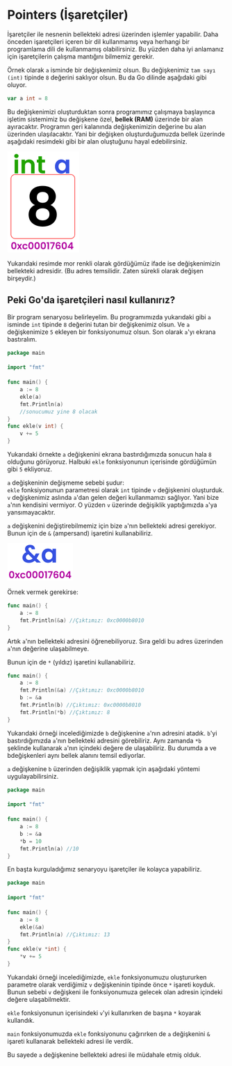 # Pointers \(İşaretçiler\)

İşaretçiler ile nesnenin bellekteki adresi üzerinden işlemler yapabilir. Daha önceden işaretçileri içeren bir dil kullanmamış veya herhangi bir programlama dili de kullanmamış olabilirsiniz. Bu yüzden daha iyi anlamanız için işaretçilerin çalışma mantığını bilmemiz gerekir.

Örnek olarak `a` isminde bir değişkenimiz olsun. Bu değişkenimiz `tam sayı (int)` tipinde `8` değerini saklıyor olsun. Bu da Go dilinde aşağıdaki gibi oluyor.

```go
var a int = 8
```

Bu değişkenimizi oluşturduktan sonra programımız çalışmaya başlayınca işletim sistemimiz bu değişkene özel, **bellek \(RAM\)** üzerinde bir alan ayıracaktır. Programın geri kalanında değişkenimizin değerine bu alan üzerinden ulaşılacaktır. Yani bir değişken oluşturduğumuzda bellek üzerinde aşağıdaki resimdeki gibi bir alan oluştuğunu hayal edebilirsiniz.

![De&#x11F;i&#x15F;kenin RAM &#xFC;zerindeki Alan&#x131; \(Temsili\)](../.gitbook/assets/pointeronram.png)

Yukarıdaki resimde mor renkli olarak gördüğümüz ifade ise değişkenimizin bellekteki adresidir. \(Bu adres temsilidir. Zaten sürekli olarak değişen birşeydir.\)

## Peki Go'da işaretçileri nasıl kullanırız?

Bir program senaryosu belirleyelim. Bu programımızda yukarıdaki gibi `a` isminde `int` tipinde `8` değerini tutan bir değişkenimiz olsun. Ve `a` değişkenimize `5` ekleyen bir fonksiyonumuz olsun. Son olarak `a`'yı ekrana bastıralım.

```go
package main

import "fmt"

func main() {
	a := 8
	ekle(a)
	fmt.Println(a)
	//sonucumuz yine 8 olacak
}
func ekle(v int) {
	v += 5
}
```

Yukarıdaki örnekte `a` değişkenini ekrana bastırdığımızda sonucun hala `8` olduğunu görüyoruz. Halbuki `ekle` fonksiyonunun içerisinde gördüğümün gibi `5` ekliyoruz.

`a` değişkeninin değişmeme sebebi şudur:  
`ekle` fonksiyonunun parametresi olarak `int` tipinde `v` değişkenini oluşturduk. `v` değişkenimiz aslında `a`'dan gelen değeri kullanmamızı sağlıyor. Yani bize `a`'nın kendisini vermiyor. O yüzden `v` üzerinde değişiklik yaptığımızda `a`'ya yansımayacaktır.

`a` değişkenini değiştirebilmemiz için bize `a`'nın bellekteki adresi gerekiyor. Bunun için de `&` \(ampersand\) işaretini kullanabiliriz.

![Ampersand kullan&#x131;m&#x131;](../.gitbook/assets/ampkullanimi.png)

Örnek vermek gerekirse:

```go
func main() {
	a := 8
	fmt.Println(&a) //Çıktımız: 0xc0000b8010
}
```

Artık `a`'nın bellekteki adresini öğrenebiliyoruz. Sıra geldi bu adres üzerinden `a`'nın değerine ulaşabilmeye.

Bunun için de `*` \(yıldız\) işaretini kullanabiliriz.

```go
func main() {
	a := 8
	fmt.Println(&a) //Çıktımız: 0xc0000b8010
	b := &a
	fmt.Println(b) //Çıktımız: 0xc0000b8010
	fmt.Println(*b) //Çıktımız: 8
}
```

Yukarıdaki örneği incelediğimizde `b` değişkenine `a`'nın adresini atadık. `b`'yi bastırdığımızda `a`'nın bellekteki adresini görebiliriz. Aynı zamanda `*b` şeklinde kullanarak `a`'nın içindeki değere de ulaşabiliriz. Bu durumda a ve bdeğişkenleri aynı bellek alanını temsil ediyorlar.

`a` değişkenine `b` üzerinden değişiklik yapmak için aşağıdaki yöntemi uygulayabilirsiniz.

```go
package main

import "fmt"

func main() {
	a := 8
	b := &a
	*b = 10
	fmt.Println(a) //10
}
```

En başta kurguladığımız senaryoyu işaretçiler ile kolayca yapabiliriz.

```go
package main

import "fmt"

func main() {
	a := 8
	ekle(&a)
	fmt.Println(a) //Çıktımız: 13
}
func ekle(v *int) {
	*v += 5
}
```

Yukarıdaki örneği incelediğimizde, `ekle` fonksiyonumuzu oluştururken parametre olarak verdiğimiz `v` değişkeninin tipinde önce `*` işareti koyduk. Bunun sebebi `v` değişkeni ile fonksiyonumuza gelecek olan adresin içindeki değere ulaşabilmektir.

`ekle` fonksiyonunun içerisindeki `v`'yi kullanırken de başına `*` koyarak kullandık.

`main` fonksiyonumuzda `ekle` fonksiyonunu çağırırken de `a` değişkenini `&` işareti kullanarak bellekteki adresi ile verdik.

Bu sayede `a` değişkenine bellekteki adresi ile müdahale etmiş olduk.

